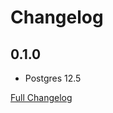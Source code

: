 # Changelog

## 0.1.0

* Postgres 12.5

[Full Changelog](https://github.com/matt-FFFFFF/hassio-addon-teslamate/blob/main/CHANGELOG-FULL.md)
